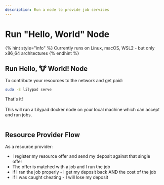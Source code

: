 ```yaml
---
description: Run a node to provide job services
---
```


# Run "Hello, World" Node

{% hint style="info" %}
Currently runs on Linux, macOS, WSL2 - but only x86\_64 architectures
{% endhint %}

## Run Hello, :cow: World! Node

To contribute your resources to the network and get paid:

```bash
sudo -E lilypad serve
```

That's it!\
\
This will run a Lilypad docker node on your local machine which can accept and run jobs.

<figure><img src="../../../../../.gitbook/assets/image (110).png" alt=""><figcaption></figcaption></figure>

## Resource Provider Flow

As a resource provider:

* I register my resource offer and send my deposit against that single offer
* The offer is matched with a job and I run the job
* if I ran the job properly - I get my deposit back AND the cost of the job
* if I was caught cheating - I will lose my deposit
